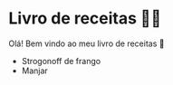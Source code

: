 # Livro de receitas :man_cook:

Olá! Bem vindo ao meu livro de receitas :clap:

- Strogonoff de frango
- Manjar